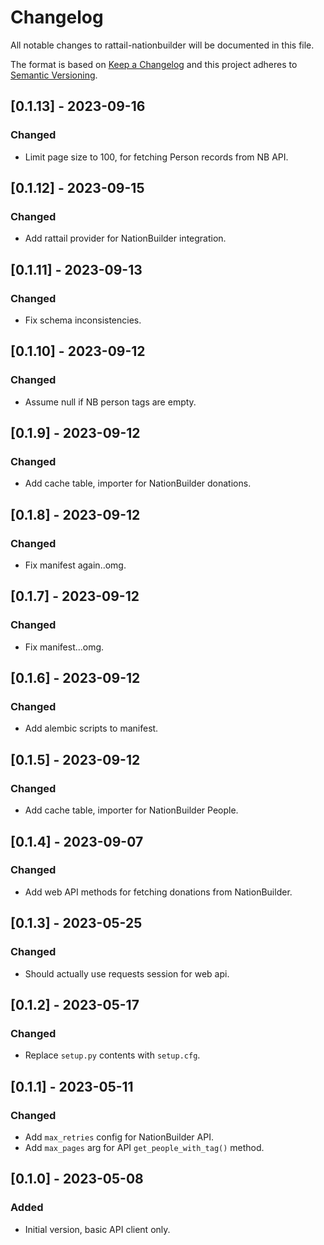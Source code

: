 
# Changelog
All notable changes to rattail-nationbuilder will be documented in this file.

The format is based on [Keep a Changelog](http://keepachangelog.com/en/1.0.0/)
and this project adheres to [Semantic Versioning](http://semver.org/spec/v2.0.0.html).

## [0.1.13] - 2023-09-16
### Changed
- Limit page size to 100, for fetching Person records from NB API.

## [0.1.12] - 2023-09-15
### Changed
- Add rattail provider for NationBuilder integration.

## [0.1.11] - 2023-09-13
### Changed
- Fix schema inconsistencies.

## [0.1.10] - 2023-09-12
### Changed
- Assume null if NB person tags are empty.

## [0.1.9] - 2023-09-12
### Changed
- Add cache table, importer for NationBuilder donations.

## [0.1.8] - 2023-09-12
### Changed
- Fix manifest again..omg.

## [0.1.7] - 2023-09-12
### Changed
- Fix manifest...omg.

## [0.1.6] - 2023-09-12
### Changed
- Add alembic scripts to manifest.

## [0.1.5] - 2023-09-12
### Changed
- Add cache table, importer for NationBuilder People.

## [0.1.4] - 2023-09-07
### Changed
- Add web API methods for fetching donations from NationBuilder.

## [0.1.3] - 2023-05-25
### Changed
- Should actually use requests session for web api.

## [0.1.2] - 2023-05-17
### Changed
- Replace `setup.py` contents with `setup.cfg`.

## [0.1.1] - 2023-05-11
### Changed
- Add `max_retries` config for NationBuilder API.
- Add `max_pages` arg for API `get_people_with_tag()` method.

## [0.1.0] - 2023-05-08
### Added
- Initial version, basic API client only.
